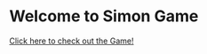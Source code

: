 <h1> Welcome to Simon Game </h1>
<div> 
	<a href="https://alnaamaniahmed.github.io/simonGame">Click here to check out the Game!</a>


</div>
